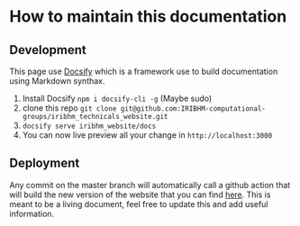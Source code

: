 # How to maintain this documentation

## Development

This page use [Docsify](https://docsify.js.org/#/?id=docsify) which is a framework use to build documentation using Markdown synthax.

1. Install Docsify `npm i docsify-cli -g` (Maybe sudo)
2. clone this repo `git clone git@github.com:IRIBHM-computational-groups/iribhm_technicals_website.git`
3. `docsify serve iribhm_website/docs` 
4. You can now live preview all your change in `http://localhost:3000`


## Deployment

Any commit on the master branch will automatically call a github action that will build the new version of the website that you can find [here](https://IRIBHM-computational-groups.github.io/iribhm_technicals_website/#/). This is meant to be a living document, feel free to update this and add useful information.
